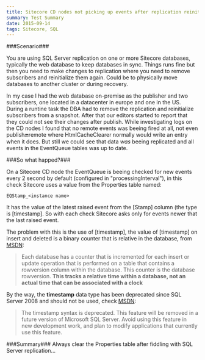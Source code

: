 ```yaml
---
title: Sitecore CD nodes not picking up events after replication reinitialization or reconfiguration
summary: Test Summary
date: 2015-09-14
tags: Sitecore, SQL
---
```

###Scenario###

You are using SQL Server replication on one or more Sitecore databases, typically the web database to keep databases in sync. Things runs fine but then you need to make changes to replication where you need to remove subscribers and reinitialize them again. Could be to physically move databases to another cluster or during recovery. 

In my case I had the web database on-premise as the publisher and two subscribers, one located in a datacenter in europe and one in the US. During a runtine task the DBA had to remove the replication and reinitialize subscribers from a snapshot. After that our editors started to report that they could not see their changes after publish. While investigating logs on the CD nodes I found that no remote events was beeing fired at all, not even publish:end:remote where HtmlCacheClearer normally would write an entry when it does. But still we could see that data *was* beeing replicated and all events in the EventQueue tables was up to date.

###So what happed?###

On a Sitecore CD node the EventQueue is beeing checked for new events every 2 second by default (configured in "processingInterval"), in this check Sitecore uses a value from the Properties table named:

	EQStamp_<instance name>
	
It has the value of the latest raised event from the [Stamp] column (the type is [timestamp]. So with each check Sitecore asks only for events newer that the last raised event.

The problem with this is the use of [timestamp], the value of [timestamp] on insert and deleted is a binary counter that is relative in the database, from [MSDN](https://msdn.microsoft.com/en-us/library/ms182776.aspx):

>Each database has a counter that is incremented for each insert or update operation that is performed on a table that contains a rowversion column within the database. This counter is the database rowversion. **This tracks a relative time within a database, not an actual time that can be associated with a clock**

By the way, the **timestamp** data type has been deprecated since SQL Server 2008 and should not be used, check [MSDN](https://msdn.microsoft.com/en-us/library/ms182776.aspx):

>The timestamp syntax is deprecated. This feature will be removed in a future version of Microsoft SQL Server. Avoid using this feature in new development work, and plan to modify applications that currently use this feature.

###Summary###
Always clear the Properties table after fiddling with SQL Server replication...